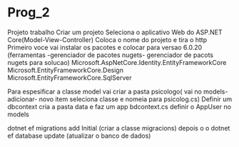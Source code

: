 # Prog_2
Projeto trabalho
Criar um projeto
Seleciona o aplicativo  Web do ASP.NET Core(Model-View-Controller)
Coloca o nome do projeto e tira o http
Primeiro voce vai instalar os pacotes e colocar para versao 6.0.20 (ferramentas -gerenciador de pacotes nugets- gerenciador de pacots nugets para solucao)
Microsoft.AspNetCore.Identity.EntityFrameworkCore
Microsoft.EntityFrameworkCore.Design
Microsoft.EntityFrameworkCore.SqlServer

Para espesificar a classe  model vai criar a pasta psicologo( vai no models- adicionar- novo item seleciona classe e nomeia para psicolog.cs)
Definir um dbcontext cria a pasta data e faz um app bdcontext.cs
definir o AppUser no models

dotnet ef migrations add Initial
(criar a classe migracions)
depois o o dotnet ef database update
(atualizar o banco de dados)
